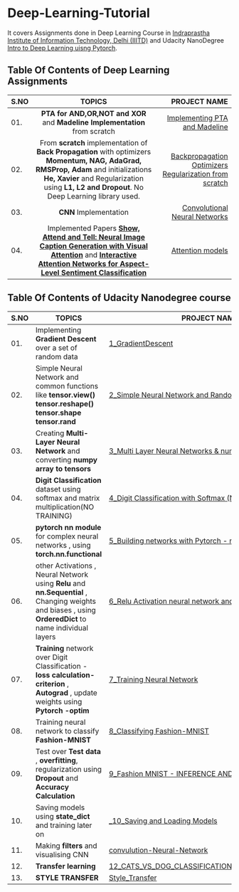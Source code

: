 # Deep-Learning-Tutorial 
It covers Assignments done in Deep Learning Course in [Indraprastha Institute of Information Technology, Delhi (IIITD)](https://www.iiitd.ac.in/) and Udacity NanoDegree [Intro to Deep Learning uisng Pytorch](https://www.udacity.com/course/deep-learning-pytorch--ud188). 

## Table Of Contents of Deep Learning Assignments
| S.NO     | TOPICS  | PROJECT  NAME    | 
| :-----------------------------------------|    :-----------------------------------:   |  ---: | 
| 01.     |**PTA for AND,OR,NOT and XOR** and **Madeline Implementation** from scratch | [Implementing PTA and Madeline](IIIT_Delhi_assignments/001_Implementing_Perceptron_Training_algorithm_and_Madeline_algorithm/)  | 
| 02.     | From **scratch** implementation of **Back Propagation** with optimizers **Momentum, NAG, AdaGrad, RMSProp, Adam** and initializations **He, Xavier** and Regularization using **L1, L2 and Dropout**. No Deep Learning library used.| [Backpropagation Optimizers Regularization from scratch](IIIT_Delhi_assignments/002_Backpropagation_optimizers_and_regularization_from_scratch/)  | 
| 03.     |**CNN** Implementation | [Convolutional Neural Networks](IIIT_Delhi_assignments/003_Convolutional_Neural_networks/)  | 
| 04.     | Implemented Papers [**Show, Attend and Tell: Neural Image Caption Generation with Visual Attention**](https://arxiv.org/pdf/1502.03044.pdf) and [**Interactive Attention Networks for Aspect-Level Sentiment Classification**](https://arxiv.org/pdf/1709.00893.pdf)| [Attention models](IIIT_Delhi_assignments/004_Attention_models/)  | 

## Table Of Contents of Udacity Nanodegree course

|S.NO|                               TOPICS                                                 | PROJECT NAME      |
|----|--------------------------------------------------------------------------------------|-------------------|
|01. |Implementing **Gradient Descent** over a set of random data          |[1_GradientDescent](https://github.com/AkankshaShrimal/Pytorch-Learning/blob/master/1_GradientDescent.ipynb)      |
|02. |Simple Neural Network and common functions like **tensor.view() tensor.reshape()  tensor.shape tensor.rand**      |[2_Simple Neural Network and Random Functions](https://github.com/AkankshaShrimal/Pytorch-Learning/blob/master/2_Simple%20Neural%20Network%20and%20Random%20Functions.ipynb)     |                                          
|03. |Creating **Multi-Layer Neural Network** and converting **numpy array to tensors**     |[3_Multi Layer Neural Networks & numpy to torch](https://github.com/AkankshaShrimal/Pytorch-Learning/blob/master/3_Multi%20Layer%20Neural%20Networks%20%26%20numpy%20to%20torch.ipynb)  |
|04. | **Digit Classification** dataset using softmax and matrix multiplication(NO TRAINING) |[4_Digit Classification with Softmax (NO TRAINING)](https://github.com/AkankshaShrimal/Pytorch-Learning/blob/master/4_Digit%20Classification%20with%20Softmax%20(%20NO%20TRAINING).ipynb)  |
|05. | **pytorch nn module** for complex neural networks , using **torch.nn.functional**      |[5_Building networks with Pytorch - nn Module](https://github.com/AkankshaShrimal/Pytorch-Learning/blob/master/5_Building%20networks%20with%20Pytorch%20-%20nn%20Module.ipynb)       |
|06. |other Activations , Neural Network using **Relu** and **nn.Sequential** , Changing weights and biases , using **OrderedDict** to name individual layers       |[6_Relu Activation neural network and nn.Sequential](https://github.com/AkankshaShrimal/Pytorch-Learning/blob/master/6_Relu%20Activation%20neural%20network%20and%20nn.Sequential.ipynb)  |
|07. |**Training** network over Digit Classification  - **loss calculation-criterion** , **Autograd** , update weights using **Pytorch -optim**      |[7_Training Neural Network](https://github.com/AkankshaShrimal/Pytorch-Learning/blob/master/7_Training%20Neural%20Network.ipynb)|
|08. |Training neural network to classify **Fashion-MNIST**      | [8_Classifying Fashion-MNIST](https://github.com/AkankshaShrimal/Pytorch-Learning/blob/master/8_Classifying%20Fashion-MNIST.ipynb)|
|09. |Test over **Test data** , **overfitting**, regularization using **Dropout** and **Accuracy Calculation** |[9_Fashion MNIST - INFERENCE AND VALIDATION](https://github.com/AkankshaShrimal/Pytorch-Learning/blob/master/9_Fashion%20MNIST%20-%20INFERENCE%20AND%20VALIDATION.ipynb)    |
|10. |Saving models using **state_dict** and training later on |[_10_Saving and Loading Models](https://github.com/AkankshaShrimal/Pytorch-Learning/tree/master/_10_Saving%20and%20Loading%20models)    |
|11. |Making **filters** and visualising CNN |[convulution-Neural-Network](https://github.com/AkankshaShrimal/Pytorch-Learning/tree/master/convulution-Neural-Network)    |
|12. |**Transfer learning**|[12_CATS_VS_DOG_CLASSIFICATION_TRANSFER_LEARNING](https://github.com/AkankshaShrimal/Pytorch-Learning/blob/master/12_CATS_VS_DOG_CLASSIFICATION_TRANSFER_LEARNING.ipynb)    |
|13. |**STYLE TRANSFER**|[Style_Transfer](https://github.com/AkankshaShrimal/Pytorch-Learning/blob/master/STYLE%20TRANSFER/Style_Transfer.ipynb)    |
